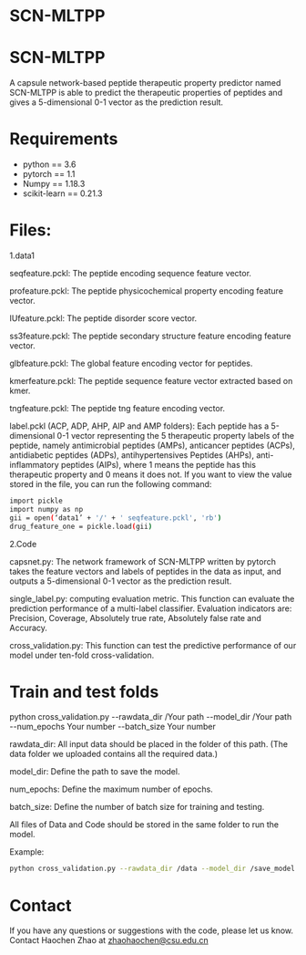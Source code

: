 # SCN-MLTPP
# SCN-MLTPP
A capsule network-based peptide therapeutic property predictor named SCN-MLTPP is able to predict the therapeutic properties of peptides and gives a 5-dimensional 0-1 vector as the prediction result.



# Requirements
* python == 3.6
* pytorch == 1.1
* Numpy == 1.18.3
* scikit-learn == 0.21.3


# Files:

1.data1

seqfeature.pckl: The peptide encoding sequence feature vector.

profeature.pckl: The peptide physicochemical property encoding feature vector.

IUfeature.pckl: The peptide disorder score vector.

ss3feature.pckl: The peptide secondary structure feature encoding feature vector.

glbfeature.pckl: The global feature encoding vector for peptides.

kmerfeature.pckl: The peptide sequence feature vector extracted based on kmer.

tngfeature.pckl: The peptide tng feature encoding vector.

label.pckl (ACP, ADP, AHP, AIP and AMP folders): Each peptide has a 5-dimensional 0-1 vector representing the 5 therapeutic property labels of the peptide, namely antimicrobial peptides (AMPs), anticancer peptides (ACPs), antidiabetic peptides (ADPs), antihypertensives Peptides (AHPs), anti-inflammatory peptides (AIPs), where 1 means the peptide has this therapeutic property and 0 means it does not.
If you want to view the value stored in the file, you can run the following command:

```bash
import pickle
import numpy as np
gii = open(‘data1’ + '/' + ' seqfeature.pckl', 'rb')
drug_feature_one = pickle.load(gii)
```


2.Code

capsnet.py: The network framework of SCN-MLTPP written by pytorch takes the feature vectors and labels of peptides in the data as input, and outputs a 5-dimensional 0-1 vector as the prediction result.

single_label.py: computing evaluation metric. This function can evaluate the prediction performance of a multi-label classifier. Evaluation indicators are: Precision, Coverage, Absolutely true rate, Absolutely false rate and Accuracy.

cross_validation.py: This function can test the predictive performance of our model under ten-fold cross-validation.


# Train and test folds
python cross_validation.py --rawdata_dir /Your path --model_dir /Your path --num_epochs Your number --batch_size Your number

rawdata_dir: All input data should be placed in the folder of this path. (The data folder we uploaded contains all the required data.)

model_dir: Define the path to save the model.

num_epochs: Define the maximum number of epochs.

batch_size: Define the number of batch size for training and testing.

All files of Data and Code should be stored in the same folder to run the model.

Example:

```bash
python cross_validation.py --rawdata_dir /data --model_dir /save_model --num_epochs 50 --batch_size 128
```

# Contact 
If you have any questions or suggestions with the code, please let us know. Contact Haochen Zhao at zhaohaochen@csu.edu.cn
